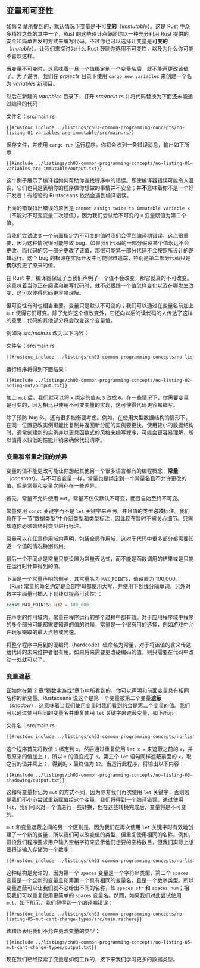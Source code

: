 ## 变量和可变性

如第 2 章所提到的，默认情况下变量是**不可变的**（*immutable*）。这是 Rust 中众多精妙之处的其中一个，Rust 的这些设计点鼓励你以一种充分利用 Rust 提供的安全和简单并发的方式来编写代码。不过你也可以选择让变量是**可变的**（*mutable*）。让我们来探讨为什么 Rust 鼓励你选用不可变性，以及为什么你可能不喜欢这样。

当变量不可变时，这意味着一旦一个值绑定到一个变量名后，就不能再更改该值了。为了说明，我们在 *projects* 目录下使用 `cargo new variables` 来创建一个名为 *variables* 新项目。

然后在新建的 *variables* 目录下，打开 *src/main.rs* 并将代码替换为下面还未能通过编译的代码：

<span class="filename">文件名：src/main.rs</span>

```rust,ignore,does_not_compile
{{#rustdoc_include ../listings/ch03-common-programming-concepts/no-listing-01-variables-are-immutable/src/main.rs}}
```

保存文件，并使用 `cargo run` 运行程序。你将会收到一条错误消息，输出如下所示：

```console
{{#include ../listings/ch03-common-programming-concepts/no-listing-01-variables-are-immutable/output.txt}}
```

这个例子展示了编译器如何帮助你查找程序中的错误。即使编译器错误可能令人沮丧，它们也只是表明你的程序做你想做的事情并不安全；并**不**意味着你不是一个好开发者！有经验的 Rustaceans 依然会遇到编译错误。

上面的错误指出错误的原因是 `cannot
assign twice to immutable variable x`（不能对不可变变量二次赋值），因为我们尝试给不可变的 `x` 变量赋值为第二个值。

当我们尝试改变一个前面指定为不可变的值时我们会得到编译期错误，这点很重要，因为这种情况很可能导致 bug。如果我们代码的一部分假设某个值永远不会更改，而代码的另一部分更改了该值，那很可能第一部分代码不会按照所设计的逻辑运行。这个 bug 的根源在实际开发中可能很难追踪，特别是第二部分代码只是**偶尔**变更了原来的值。

在 Rust 中，编译器保证了当我们声明了一个值不会改变，那它就真的不可改变。这意味着当你正在阅读和编写代码时，就不必跟踪一个值怎样变化以及在哪发生改变，这可以使得代码更容易理解。

但可变性有时也相当重要。变量只是默认不可变的；我们可以通过在变量名前加上 `mut` 使得它们可变。除了允许这个值改变外，它还向以后的读代码的人传达了这样的意思：代码的其他部分将会改变这个变量值。

例如将 *src/main.rs* 改为以下内容：

<span class="filename">文件名：src/main.rs</span>


```rust
{{#rustdoc_include ../listings/ch03-common-programming-concepts/no-listing-02-adding-mut/src/main.rs}}
```

运行程序将得到下面结果：

```console
{{#include ../listings/ch03-common-programming-concepts/no-listing-02-adding-mut/output.txt}}
```

加上 `mut` 后，我们就可以将 `x` 绑定的值从 `5` 改成 `6`。在一些情况下，你需要变量是可变的，因为相比只使用不可变变量的实现，这可使得代码更容易编写。

除了预防 bug 外，还有很多权衡要考虑。例如，在使用大型数据结构的情形下，在同一位置更改实例可能比复制并返回新分配的实例要更快。使用较小的数据结构时，通常创建新的实例并以更具函数式的风格来编写程序，可能会更容易理解，所以值得以较低的性能开销来确保代码清晰。

### 变量和常量之间的差异

变量的值不能更改可能让你想起其他另一个很多语言都有的编程概念：**常量**（*constant*）。与不可变变量一样，常量也是绑定到一个常量名且不允许更改的值，但是常量和变量之间存在一些差异。

首先，常量不允许使用 `mut`。常量不仅仅默认不可变，而且自始至终不可变。

常量使用 `const` 关键字而不是 `let` 关键字来声明，并且值的类型**必须**标注。我们将在下一节[“数据类型”][data-types]<!-- ignore
-->中介绍类型和类型标注，因此现在暂时不需关心细节。只需知道你必须始终对类型进行标注。

常量可以在任意作用域内声明，包括全局作用域，这对于代码中很多部分都需要知道一个值的情况特别有用。

最后一个不同点是常量只能设置为常量表达式，而不能是函数调用的结果或是只能在运行时计算得到的值。

下面是一个常量声明的例子，其常量名为 `MAX_POINTS`，值设置为 100,000。（Rust 常量的命名约定是全部字母都使用大写，并使用下划线分隔单词，另外对数字字面量可插入下划线以提高可读性）：

```rust
const MAX_POINTS: u32 = 100_000;
```

在声明的作用域内，常量在程序运行的整个过程中都有效。对于应用程序域中程序的多个部分可能都需要知道的值的时候，常量是一个很有用的选择，例如游戏中允许玩家赚取的最大点数或光速。

将整个程序中用到的硬编码（hardcode）值命名为常量，对于将该值的含义传达给代码的未来维护者很有用。如果将来需要更改硬编码的值，则只需要在代码中改动一处就可以了。

### 变量遮蔽

正如你在第 2 章[“猜数字游戏”][comparing-the-guess-to-the-secret-number]<!-- ignore -->章节中所看到的，你可以声明和前面变量具有相同名称的新变量。Rustaceans 说这个是第一个变量被第二个变量**遮蔽**（*shadow*），这意味着当我们使用变量时我们看到的会是第二个变量的值。我们可以通过使用相同的变量名并重复使用 `let` 关键字来遮蔽变量，如下所示：

<span class="filename">文件名：src/main.rs</span>

```rust
{{#rustdoc_include ../listings/ch03-common-programming-concepts/no-listing-03-shadowing/src/main.rs}}
```

这个程序首先将数值 `5` 绑定到 `x`。然后通过重复使用 `let x =` 来遮蔽之前的 `x`，并取原来的值加上 `1`，所以 `x` 的值变成了 `6`。第三个 `let` 语句同样遮蔽前面的 `x`，取之前的值并乘上 `2`，得到的 `x` 最终值为 `12`。当运行此程序，将输出以下内容：

```console
{{#include ../listings/ch03-common-programming-concepts/no-listing-03-shadowing/output.txt}}
```

这和将变量标记为 `mut` 的方式不同，因为除非我们再次使用 `let` 关键字，否则若是我们不小心尝试重新赋值给这个变量，我们将得到一个编译错误。通过使用 `let`，我们可以对一个值进行一些转换，但在这些转换完成后，变量将是不可变的。

`mut` 和变量遮蔽之间的另一个区别是，因为我们在再次使用 `let` 关键字时有效地创建了一个新的变量，所以我们可以改变值的类型，但重复使用相同的名称。例如，假设我们程序要求用户输入空格字符来显示他们想要的空格数目，但我们实际上想要将该输入存储为一个数字：

```rust
{{#rustdoc_include ../listings/ch03-common-programming-concepts/no-listing-04-shadowing-can-change-types/src/main.rs:here}}
```

这种结构是允许的，因为第一个 `spaces` 变量是一个字符串类型，第二个 `spaces` 变量是一个全新的变量且和第第一个具有相同的变量名，且是一个数字类型。所以变量遮蔽可以让我们就不必给出不同的名称，如 `spaces_str` 和 `spaces_num`；相反我们可以重复使用更简单的 `spaces` 变量名。然而，如果我们对此尝试使用 `mut`，如下所示，我们将得到一个编译期错误：

```rust,ignore,does_not_compile
{{#rustdoc_include ../listings/ch03-common-programming-concepts/no-listing-05-mut-cant-change-types/src/main.rs:here}}
```

该错误表明我们不允许更改变量的类型：

```console
{{#include ../listings/ch03-common-programming-concepts/no-listing-05-mut-cant-change-types/output.txt}}
```

现在我们已经探索了变量是如何工作的，接下来我们学习更多的数据类型。

[comparing-the-guess-to-the-secret-number]:
ch02-00-guessing-game-tutorial.html#比较猜测的数字和秘密数字
[data-types]: ch03-02-data-types.html#数据类型
